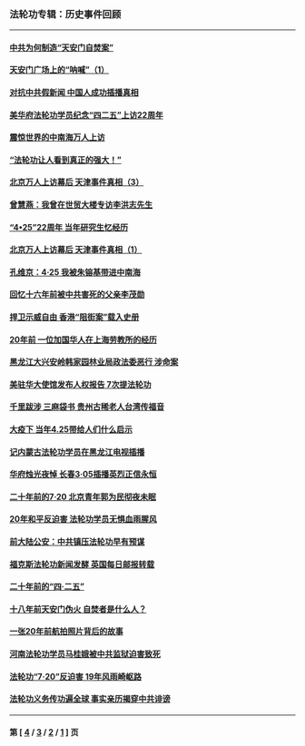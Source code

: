 ### 法轮功专辑：历史事件回顾
---
#### [中共为何制造“天安门自焚案”](../../pages/nf5793/n13183270.md?09270430) 
#### [天安门广场上的“呐喊”（1）](../../pages/nf5793/n13105277.md?09270430) 
#### [对抗中共假新闻 中国人成功插播真相](../../pages/nf5793/n12910618.md?09270430) 
#### [美华府法轮功学员纪念“四二五”上访22周年](../../pages/nf5793/n12904445.md?09270430) 
#### [震惊世界的中南海万人上访](../../pages/nf5793/n12903976.md?09270430) 
#### [“法轮功让人看到真正的强大！”](../../pages/nf5793/n12903195.md?09270430) 
#### [北京万人上访幕后 天津事件真相（3）](../../pages/nf5793/n12902807.md?09270430) 
#### [曾慧燕：我曾在世贸大楼专访李洪志先生](../../pages/nf5793/n12898729.md?09270430) 
#### [“4•25”22周年 当年研究生忆经历](../../pages/nf5793/n12894152.md?09270430) 
#### [北京万人上访幕后 天津事件真相（1）](../../pages/nf5793/n12885174.md?09270430) 
#### [孔维京：4·25 我被朱镕基带进中南海](../../pages/nf5793/n12864987.md?09270430) 
#### [回忆十六年前被中共害死的父亲李茂勋](../../pages/nf5793/n12880270.md?09270430) 
#### [捍卫示威自由 香港“阻街案”载入史册](../../pages/nf5793/n12811245.md?09270430) 
#### [20年前 一位加国华人在上海劳教所的经历](../../pages/nf5793/n12707932.md?09270430) 
#### [黑龙江大兴安岭韩家园林业局政法委恶行 涉命案](../../pages/nf5793/n12622815.md?09270430) 
#### [美驻华大使馆发布人权报告 7次提法轮功](../../pages/nf5793/n12520541.md?09270430) 
#### [千里跋涉 三麻袋书 贵州古稀老人台湾传福音](../../pages/nf5793/n12198750.md?09270430) 
#### [大疫下 当年4.25带给人们什么启示](../../pages/nf5793/n12058565.md?09270430) 
#### [记内蒙古法轮功学员在黑龙江电视插播](../../pages/nf5793/n11699194.md?09270430) 
#### [华府烛光夜悼 长春3·05插播英烈正信永恒](../../pages/nf5793/n11397432.md?09270430) 
#### [二十年前的7·20 北京青年郭为民彻夜未眠](../../pages/nf5793/n11354195.md?09270430) 
#### [20年和平反迫害 法轮功学员无惧血雨腥风](../../pages/nf5793/n11348279.md?09270430) 
#### [前大陆公安：中共镇压法轮功早有预谋](../../pages/nf5793/n11352168.md?09270430) 
#### [福克斯法轮功新闻发酵  英国每日邮报转载](../../pages/nf5793/n11285952.md?09270430) 
#### [二十年前的“四·二五”](../../pages/nf5793/n11207639.md?09270430) 
#### [十八年前天安门伪火 自焚者是什么人？](../../pages/nf5793/n10996556.md?09270430) 
#### [一张20年前航拍照片背后的故事](../../pages/nf5793/n10693797.md?09270430) 
#### [河南法轮功学员马桂娥被中共监狱迫害致死](../../pages/nf5793/n10684974.md?09270430) 
#### [法轮功“7‧20”反迫害 19年风雨崎岖路](../../pages/nf5793/n10570834.md?09270430) 
#### [法轮功义务传功遍全球 事实亲历揭穿中共诽谤](../../pages/nf5793/n10581061.md?09270430) 

---
#### 第 [ [4](./4.md?09270430) / [3](./3.md?09270430) / [2](./2.md?09270430) / [1](./1.md?09270430) ] 页
